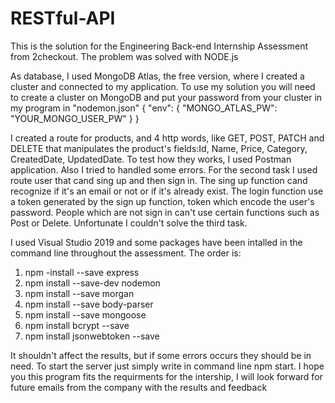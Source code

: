 # RESTful-API

This is the solution for the Engineering Back-end Internship Assessment from 2checkout. The problem was solved with NODE.js

As database, I used MongoDB Atlas, the free version, where I created a cluster and connected to my application. To use my solution you will need to create a cluster on MongoDB and put your password from your cluster in my program in "nodemon.json" 
{
    "env": {
        "MONGO_ATLAS_PW": "YOUR_MONGO_USER_PW"
    }
}

I created a route for products, and 4 http words, like GET, POST, PATCH and DELETE that manipulates the product's fields:Id, Name, Price, Category, CreatedDate, UpdatedDate. To test how they works, I used Postman application. Also I tried to handled some errors.
For the second task I used route user that cand sing up and then sign in. The sing up function cand recognize if it's an email or not or if it's already exist. The login function use a token generated by the sign up function, token which encode the user's password. People which are not sign in can't use certain functions such as Post or Delete.
Unfortunate I couldn't solve the third task.

I used Visual Studio 2019 and some packages have been intalled in the command line throughout the assessment. The order is:
1. npm -install --save express
2. npm install --save-dev nodemon
3. npm install --save morgan
4. npm install --save body-parser
5. npm install --save mongoose
6. npm install bcrypt --save
7. npm install jsonwebtoken --save

It shouldn't affect the results, but if some errors occurs they should be in need. To start the server just simply write in command line npm start.
I hope you this program fits the requirments for the intership, I will look forward for future emails from the company with the results and feedback
